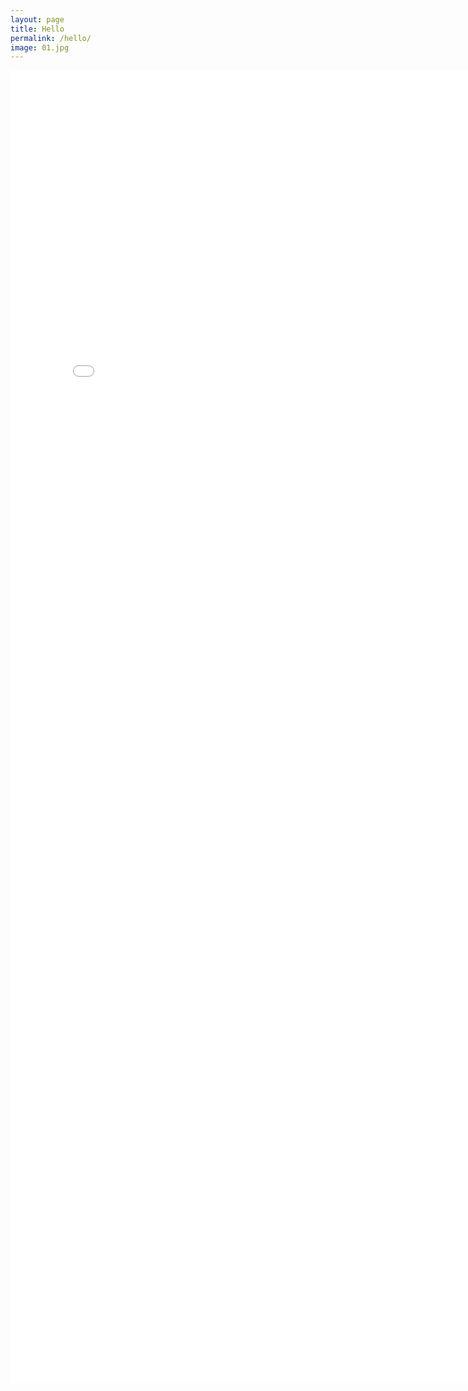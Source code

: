 ```yaml
---
layout: page
title: Hello
permalink: /hello/
image: 01.jpg
---
```



<embed src="/_data/coffee.html"
  width="800px" height="2100px">


